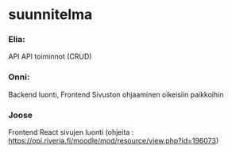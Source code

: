# suunnitelma

### Elia:

API
API toiminnot (CRUD)

### Onni:

Backend luonti, Frontend
Sivuston ohjaaminen oikeisiin paikkoihin

### Joose

Frontend
React sivujen luonti
(ohjeita : https://opi.riveria.fi/moodle/mod/resource/view.php?id=196073)